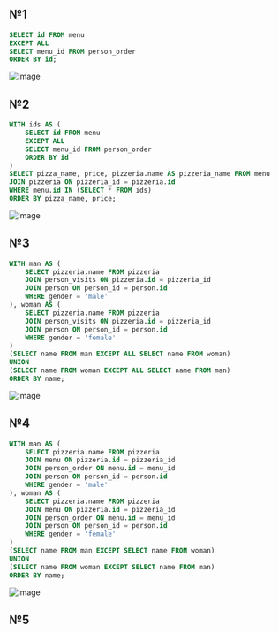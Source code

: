 ## №1
```sql
SELECT id FROM menu
EXCEPT ALL
SELECT menu_id FROM person_order
ORDER BY id;
```
![image](https://github.com/IAmIngibitor/DB-practice-in-college/assets/109351663/07908314-b3cc-4f00-b41d-988766f7744f)  
  
## №2
```sql
WITH ids AS (
	SELECT id FROM menu
	EXCEPT ALL
	SELECT menu_id FROM person_order
	ORDER BY id
)
SELECT pizza_name, price, pizzeria.name AS pizzeria_name FROM menu
JOIN pizzeria ON pizzeria_id = pizzeria.id
WHERE menu.id IN (SELECT * FROM ids)
ORDER BY pizza_name, price;
```
![image](https://github.com/IAmIngibitor/DB-practice-in-college/assets/109351663/1ece63ba-3201-4b48-be22-d1050005d220)  
  
## №3
```sql
WITH man AS (
	SELECT pizzeria.name FROM pizzeria
	JOIN person_visits ON pizzeria.id = pizzeria_id
	JOIN person ON person_id = person.id
	WHERE gender = 'male'
), woman AS (
	SELECT pizzeria.name FROM pizzeria
	JOIN person_visits ON pizzeria.id = pizzeria_id
	JOIN person ON person_id = person.id
	WHERE gender = 'female'
)
(SELECT name FROM man EXCEPT ALL SELECT name FROM woman)
UNION
(SELECT name FROM woman EXCEPT ALL SELECT name FROM man)
ORDER BY name;
```
![image](https://github.com/IAmIngibitor/DB-practice-in-college/assets/109351663/dac9a1e8-56fa-421c-a582-190633c0b232)  
  
## №4
```sql
WITH man AS (
	SELECT pizzeria.name FROM pizzeria
	JOIN menu ON pizzeria.id = pizzeria_id
	JOIN person_order ON menu.id = menu_id
	JOIN person ON person_id = person.id
	WHERE gender = 'male'
), woman AS (
	SELECT pizzeria.name FROM pizzeria
	JOIN menu ON pizzeria.id = pizzeria_id
	JOIN person_order ON menu.id = menu_id
	JOIN person ON person_id = person.id
	WHERE gender = 'female'
)
(SELECT name FROM man EXCEPT SELECT name FROM woman)
UNION
(SELECT name FROM woman EXCEPT SELECT name FROM man)
ORDER BY name; 
```
![image](https://github.com/IAmIngibitor/DB-practice-in-college/assets/109351663/71d76fe4-5772-48a5-bf72-7beba5e97410)  
  
## №5
